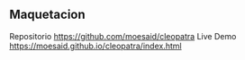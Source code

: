 ## Maquetacion
Repositorio
https://github.com/moesaid/cleopatra
Live Demo
https://moesaid.github.io/cleopatra/index.html
